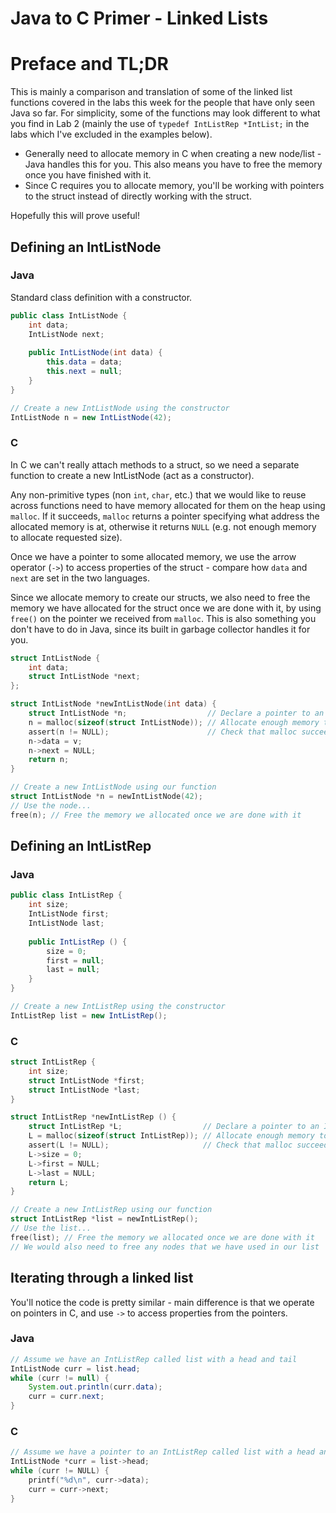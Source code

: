 # Java to C Primer - Linked Lists
# Preface and TL;DR
This is mainly a comparison and translation of some of the linked list functions covered in the labs this week for the people that have only seen Java so far. For simplicity, some of the functions may look different to what you find in Lab 2 (mainly the use of `typedef IntListRep *IntList;` in the labs which I've excluded in the examples below). 
* Generally need to allocate memory in C when creating a new node/list - Java handles this for you. This also means you have to free the memory once you have finished with it. 
* Since C requires you to allocate memory, you'll be working with pointers to the struct instead of directly working with the struct.

Hopefully this will prove useful! 

## Defining an IntListNode
### Java
Standard class definition with a constructor. 
```Java
public class IntListNode {
    int data;
    IntListNode next;
    
    public IntListNode(int data) {
        this.data = data;
        this.next = null;
    }
}

// Create a new IntListNode using the constructor
IntListNode n = new IntListNode(42);
```

### C
In C we can't really attach methods to a struct, so we need a separate function to create a new IntListNode (act as a constructor). 

Any non-primitive types (non `int`, `char`, etc.) that we would like to reuse across functions need to have memory allocated for them on the heap using `malloc`. If it succeeds, `malloc` returns a pointer specifying what address the allocated memory is at, otherwise it returns `NULL` (e.g. not enough memory to allocate requested size). 

Once we have a pointer to some allocated memory, we use the arrow operator (`->`) to access properties of the struct - compare how `data` and `next` are set in the two languages. 

Since we allocate memory to create our structs, we also need to free the memory we have allocated for the struct once we are done with it, by using `free()` on the pointer we received from `malloc`. This is also something you don't have to do in Java, since its built in garbage collector handles it for you. 

```c
struct IntListNode {
    int data; 
    struct IntListNode *next;
};

struct IntListNode *newIntListNode(int data) {
    struct IntListNode *n;                  // Declare a pointer to an IntListNode
    n = malloc(sizeof(struct IntListNode)); // Allocate enough memory to store an IntListNode
    assert(n != NULL);                      // Check that malloc succeeded
    n->data = v;
    n->next = NULL;
    return n;
}

// Create a new IntListNode using our function
struct IntListNode *n = newIntListNode(42);
// Use the node...
free(n); // Free the memory we allocated once we are done with it
```

## Defining an IntListRep
### Java
```Java
public class IntListRep {
    int size;
    IntListNode first;
    IntListNode last;
    
    public IntListRep () {
        size = 0;
        first = null;
        last = null;
    }
}

// Create a new IntListRep using the constructor
IntListRep list = new IntListRep();
```

### C
```C
struct IntListRep {
    int size;
    struct IntListNode *first;
    struct IntListNode *last;
}

struct IntListRep *newIntListRep () {
    struct IntListRep *L;                  // Declare a pointer to an IntListNode
    L = malloc(sizeof(struct IntListRep)); // Allocate enough memory to store an IntListRep
    assert(L != NULL);                     // Check that malloc succeeded
    L->size = 0;
    L->first = NULL;
    L->last = NULL;
    return L;
}

// Create a new IntListRep using our function
struct IntListRep *list = newIntListRep();
// Use the list...
free(list); // Free the memory we allocated once we are done with it
// We would also need to free any nodes that we have used in our list
```

## Iterating through a linked list
You'll notice the code is pretty similar - main difference is that we operate on pointers in C, and use `->` to access properties from the pointers. 
### Java
```Java
// Assume we have an IntListRep called list with a head and tail
IntListNode curr = list.head;
while (curr != null) {
    System.out.println(curr.data);
    curr = curr.next;
}
```

### C
```C
// Assume we have a pointer to an IntListRep called list with a head and tail
IntListNode *curr = list->head;
while (curr != NULL) {
    printf("%d\n", curr->data);
    curr = curr->next;
}
```
